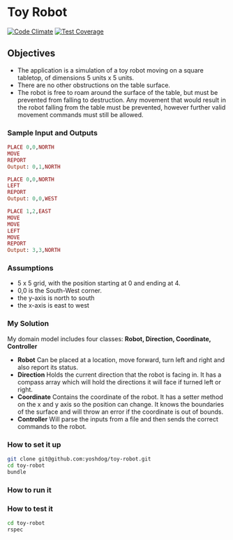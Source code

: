 # Toy Robot
[![Code Climate](https://codeclimate.com/github/yoshdog/toy-robot/badges/gpa.svg)](https://codeclimate.com/github/yoshdog/toy-robot)
[![Test Coverage](https://codeclimate.com/github/yoshdog/toy-robot/badges/coverage.svg)](https://codeclimate.com/github/yoshdog/toy-robot)

## Objectives
* The application is a simulation of a toy robot moving on a square tabletop, of dimensions 5 units x 5 units.
* There are no other obstructions on the table surface.
* The robot is free to roam around the surface of the table, but must be prevented from falling to destruction. Any movement
that would result in the robot falling from the table must be prevented, however further valid movement commands must still
be allowed.

### Sample Input and Outputs
```ruby
PLACE 0,0,NORTH
MOVE
REPORT
Output: 0,1,NORTH

PLACE 0,0,NORTH
LEFT
REPORT
Output: 0,0,WEST

PLACE 1,2,EAST
MOVE
MOVE
LEFT
MOVE
REPORT
Output: 3,3,NORTH
```

### Assumptions
+ 5 x 5 grid, with the position starting at 0 and ending at 4.
+ 0,0 is the South-West corner.
+ the y-axis is north to south
+ the x-axis is east to west

### My Solution
My domain model includes four classes: **Robot, Direction, Coordinate, Controller**
+ **Robot** Can be placed at a location, move forward, turn left and right and also report its status.
+ **Direction** Holds the current direction that the robot is facing in. It has a compass array which will hold the directions it will face if turned left or right.
+ **Coordinate** Contains the coordinate of the robot. It has a setter method on the x and y axis so the position can change. It knows the boundaries of the surface and will throw an error if the coordinate is out of bounds.
+ **Controller** Will parse the inputs from a file and then sends the correct commands to the robot.

### How to set it up
```sh
git clone git@github.com:yoshdog/toy-robot.git
cd toy-robot
bundle
```

### How to run it

### How to test it
```sh
cd toy-robot
rspec
```